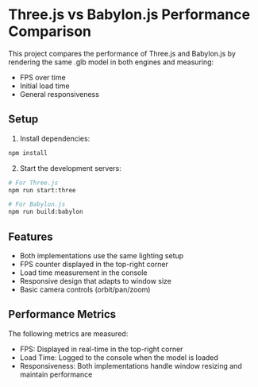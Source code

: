 # Three.js vs Babylon.js Performance Comparison

This project compares the performance of Three.js and Babylon.js by rendering the same .glb model in both engines and measuring:
- FPS over time
- Initial load time
- General responsiveness

## Setup

1. Install dependencies:
```bash
npm install
```

2. Start the development servers:
```bash
# For Three.js
npm run start:three

# For Babylon.js
npm run build:babylon
```

## Features

- Both implementations use the same lighting setup
- FPS counter displayed in the top-right corner
- Load time measurement in the console
- Responsive design that adapts to window size
- Basic camera controls (orbit/pan/zoom)

## Performance Metrics

The following metrics are measured:
- FPS: Displayed in real-time in the top-right corner
- Load Time: Logged to the console when the model is loaded
- Responsiveness: Both implementations handle window resizing and maintain performance 